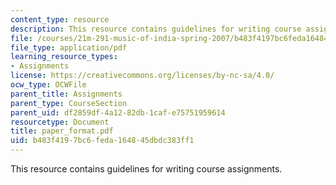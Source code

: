 ```yaml
---
content_type: resource
description: This resource contains guidelines for writing course assignments.
file: /courses/21m-291-music-of-india-spring-2007/b483f4197bc6feda164845dbdc383ff1_paper_format.pdf
file_type: application/pdf
learning_resource_types:
- Assignments
license: https://creativecommons.org/licenses/by-nc-sa/4.0/
ocw_type: OCWFile
parent_title: Assignments
parent_type: CourseSection
parent_uid: df2859df-4a12-82db-1caf-e75751959614
resourcetype: Document
title: paper_format.pdf
uid: b483f419-7bc6-feda-1648-45dbdc383ff1
---
```

This resource contains guidelines for writing course assignments.